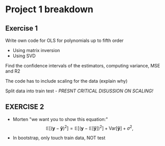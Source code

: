 # Project 1 breakdown
## Exercise 1
Write own code for OLS for polynomials up to fifth order
+ Using matrix inversion
+ Using SVD

Find the confidence intervals of the estimators, computing variance, MSE and R2

The code has to include scaling for the data (explain why)

Split data into train test - *PRESNT CRITICAL DISUSSION ON SCALING!*

## EXERCISE 2

+   Morten "we want you to show this equation:"
    $$
    \mathbb{E}\left[(\boldsymbol{y}-\boldsymbol{\tilde{y}})^2\right]=\mathbb{E}\left[(\boldsymbol{y}-\mathbb{E}\left[\boldsymbol{\tilde{y}}\right])^2\right]+\mathrm{Var}\left[\boldsymbol{\tilde{y}}\right]+\sigma^2,
    $$

+   In bootstrap, only touch train data, NOT test

